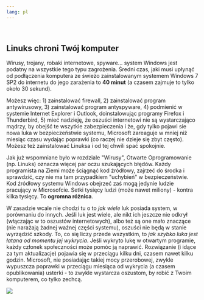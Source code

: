 ```yaml
---
lang: pl
---
```

﻿



<h2>Linuks chroni Twój komputer</h2>

Wirusy, trojany, robaki internetowe, spyware... system Windows jest podatny
na wszystkie tego typu zagrożenia. Średni czas, jaki musi upłynąć od
podłączenia komputera ze świeżo zainstalowanym systemem Windows 7 SP2 do
internetu do jego zarażenia to <b>40 minut</b> (a czasem zajmuje to tylko około
30 sekund).

Możesz więc: 1) zainstalować firewall, 2) zainstalować program antywirusowy,
3) zainstalować program antyspyware, 4) podmienić w systemie Internet
Explorer i Outlook, doinstalowując programy Firefox i Thunderbird, 5) mieć
nadzieję, że oszuści internetowi nie są wystarczająco mądrzy, by obejść te
wszytkie zabezpieczenia i że, gdy tylko pojawi sie nowa luka w bezpieczeństwie
systemu, Microsoft zareaguje w mniej niż miesiąc czasu wydając poprawki (co
raczej nie dzieje się zbyt często). Możesz też zainstalować Linuksa i od tej
chwili spać spokojnie.

Jak już wspomniane było w rozdziale "Wirusy", Otwarte Oprogramowanie
(np. Linuks) oznacza więcej par oczu szukających błędów. Każdy programista
na Ziemi może ściągnąć kod źródłowy, zajrzeć do środka i sprawdzić, czy nie ma
tam przypadkiem "uchybień" w bezpieczeństwie. Kod źródłowy systemu Windows obejrzeć
zaś mogą jedynie ludzie pracujący w Microsofcie. Setki tysięcy ludzi (może nawet
miliony) - kontra kilka tysięcy. To <b>ogromna różnica</b>.

W zasadzie wcale nie chodzi tu o to <i>jak wiele</i> luk posiada
system, w porównaniu do innych. Jeśli luk jest wiele, ale nikt ich jeszcze
nie odkrył (włączając w to oszustów internetowych), albo też są one mało znaczące
(nie narażają żadnej ważnej części systemu), oszuści nie będą w stanie wyrządzić
szkody. To, co się liczy przede wszystkim, to <i>jak szybko luka jest łatana
od momentu jej wykrycia</i>. Jeśli wykryto lukę w otwartym programie, każdy
członek społeczności może pomóc ją naprawić. Rozwiązanie (i idące za tym
aktualizacje) pojawia się w przeciągu kilku dni, czasem nawet kilku godzin.
Microsoft, nie posiadając takiej mocy przerobowej, zwykle wypuszcza poprawki
w przeciągu miesiąca od wykrycia (a czasem opublikowania) usterki - to zwykle
wystarcza oszustom, by robić z Twoim komputerem, co tylko zechcą.

<img src="Images/security_thumb.png" />




